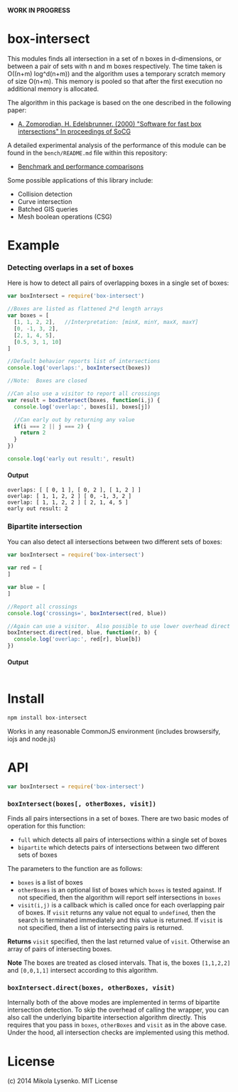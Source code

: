 **WORK IN PROGRESS**

box-intersect
=============
This modules finds all intersection in a set of n boxes in d-dimensions, or between a pair of sets with n and m boxes respectively.  The time taken is O((n+m) log^d(n+m)) and the algorithm uses a temporary scratch memory of size O(n+m).  This memory is pooled so that after the first execution no additional memory is allocated.

The algorithm in this package is based on the one described in the following paper:

* [A. Zomorodian, H. Edelsbrunner. (2000) "Software for fast box intersections" In proceedings of SoCG](http://pub.ist.ac.at/~edels/Papers/2002-J-01-FastBoxIntersection.pdf)

A detailed experimental analysis of the performance of this module can be found in the `bench/README.md` file within this repository:

* [Benchmark and performance comparisons](https://github.com/mikolalysenko/box-intersect/blob/master/bench/README.md#benchmark-overview)

Some possible applications of this library include:

* Collision detection
* Curve intersection
* Batched GIS queries
* Mesh boolean operations (CSG)

# Example

### Detecting overlaps in a set of boxes

Here is how to detect all pairs of overlapping boxes in a single set of boxes:

```javascript
var boxIntersect = require('box-intersect')

//Boxes are listed as flattened 2*d length arrays
var boxes = [
  [1, 1, 2, 2],   //Interpretation: [minX, minY, maxX, maxY]
  [0, -1, 3, 2],
  [2, 1, 4, 5],
  [0.5, 3, 1, 10]
]

//Default behavior reports list of intersections
console.log('overlaps:', boxIntersect(boxes))

//Note:  Boxes are closed

//Can also use a visitor to report all crossings
var result = boxIntersect(boxes, function(i,j) {
  console.log('overlap:', boxes[i], boxes[j])

  //Can early out by returning any value
  if(i === 2 || j === 2) {
    return 2
  }
})

console.log('early out result:', result)
```

#### Output

```
overlaps: [ [ 0, 1 ], [ 0, 2 ], [ 1, 2 ] ]
overlap: [ 1, 1, 2, 2 ] [ 0, -1, 3, 2 ]
overlap: [ 1, 1, 2, 2 ] [ 2, 1, 4, 5 ]
early out result: 2
```

### Bipartite intersection

You can also detect all intersections between two different sets of boxes:

```javascript
var boxIntersect = require('box-intersect')

var red = [
]

var blue = [
]

//Report all crossings
console.log('crossings=', boxIntersect(red, blue))

//Again can use a visitor.  Also possible to use lower overhead direct wrapper.
boxIntersect.direct(red, blue, function(r, b) {
  console.log('overlap:', red[r], blue[b])
})
```

#### Output

```
```

# Install

```sh
npm install box-intersect
```

Works in any reasonable CommonJS environment (includes browsersify, iojs and node.js)

# API

```javascript
var boxIntersect = require('box-intersect')
```

### `boxIntersect(boxes[, otherBoxes, visit])`

Finds all pairs intersections in a set of boxes.  There are two basic modes of operation for this function:

* `full` which detects all pairs of intersections within a single set of boxes
* `bipartite` which detects pairs of intersections between two different sets of boxes

The parameters to the function are as follows:

* `boxes` is a list of boxes
* `otherBoxes` is an optional list of boxes which `boxes` is tested against.  If not specified, then the algorithm will report self intersections in `boxes`
* `visit(i,j)` is a callback which is called once for each overlapping pair of boxes.  If `visit` returns any value not equal to `undefined`, then the search is terminated immediately and this value is returned.  If `visit` is not specified, then a list of intersecting pairs is returned.

**Returns** `visit` specified, then the last returned value of `visit`.  Otherwise an array of pairs of intersecting boxes.

**Note** The boxes are treated as closed intervals.  That is, the boxes `[1,1,2,2]` and `[0,0,1,1]` intersect according to this algorithm.

### `boxIntersect.direct(boxes, otherBoxes, visit)`

Internally both of the above modes are implemented in terms of bipartite intersection detection.  To skip the overhead of calling the wrapper, you can also call the underlying bipartite intersection algorithm directly.  This requires that you pass in `boxes`, `otherBoxes` and `visit` as in the above case.  Under the hood, all intersection checks are implemented using this method.

# License

(c) 2014 Mikola Lysenko. MIT License